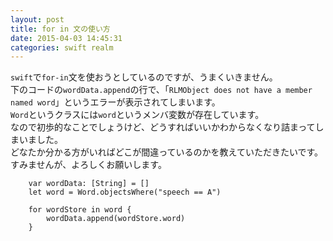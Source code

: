```yaml
---
layout: post
title: for in 文の使い方
date: 2015-04-03 14:45:31
categories: swift realm
---
```

<!-- {% raw %} -->
<p><code>swift</code>で<code>for-in</code>文を使おうとしているのですが、うまくいきません。<br>
下のコードの<code>wordData.append</code>の行で、「<code>RLMObject does not have a member named word</code>」というエラーが表示されてしまいます。<br>
<code>Word</code>というクラスには<code>word</code>というメンバ変数が存在しています。<br>
なので初歩的なことでしょうけど、どうすればいいかわからなくなり詰まってしまいました。<br>
どなたか分かる方がいればどこが間違っているのかを教えていただきたいです。<br>
すみませんが、よろしくお願いします。</p>

<pre><code>    var wordData: [String] = []
    let word = Word.objectsWhere("speech == A")

    for wordStore in word {
        wordData.append(wordStore.word)
    }
</code></pre>
<!-- {% endraw %} -->

